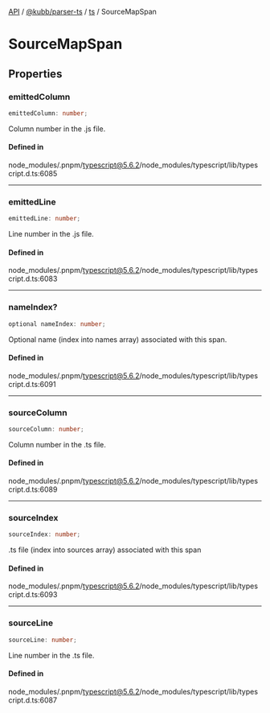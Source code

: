 [API](../../../../../packages.md) / [@kubb/parser-ts](../../../index.md) / [ts](../index.md) / SourceMapSpan

# SourceMapSpan

## Properties

### emittedColumn

```ts
emittedColumn: number;
```

Column number in the .js file.

#### Defined in

node\_modules/.pnpm/typescript@5.6.2/node\_modules/typescript/lib/typescript.d.ts:6085

***

### emittedLine

```ts
emittedLine: number;
```

Line number in the .js file.

#### Defined in

node\_modules/.pnpm/typescript@5.6.2/node\_modules/typescript/lib/typescript.d.ts:6083

***

### nameIndex?

```ts
optional nameIndex: number;
```

Optional name (index into names array) associated with this span.

#### Defined in

node\_modules/.pnpm/typescript@5.6.2/node\_modules/typescript/lib/typescript.d.ts:6091

***

### sourceColumn

```ts
sourceColumn: number;
```

Column number in the .ts file.

#### Defined in

node\_modules/.pnpm/typescript@5.6.2/node\_modules/typescript/lib/typescript.d.ts:6089

***

### sourceIndex

```ts
sourceIndex: number;
```

.ts file (index into sources array) associated with this span

#### Defined in

node\_modules/.pnpm/typescript@5.6.2/node\_modules/typescript/lib/typescript.d.ts:6093

***

### sourceLine

```ts
sourceLine: number;
```

Line number in the .ts file.

#### Defined in

node\_modules/.pnpm/typescript@5.6.2/node\_modules/typescript/lib/typescript.d.ts:6087
